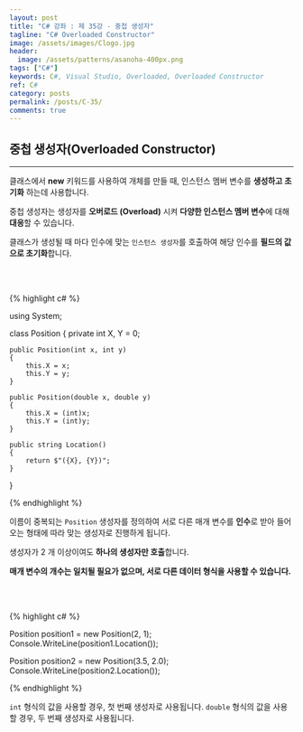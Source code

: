 ```yaml
---
layout: post
title: "C# 강좌 : 제 35강 - 중첩 생성자"
tagline: "C# Overloaded Constructor"
image: /assets/images/Clogo.jpg
header:
  image: /assets/patterns/asanoha-400px.png
tags: ["C#"]
keywords: C#, Visual Studio, Overloaded, Overloaded Constructor
ref: C#
category: posts
permalink: /posts/C-35/
comments: true
---
```


## 중첩 생성자(Overloaded Constructor) ##
----------

클래스에서 **new** 키워드를 사용하여 개체를 만들 때, 인스턴스 멤버 변수를 **생성하고 초기화** 하는데 사용합니다.

중첩 생성자는 생성자를 **오버로드 (Overload)** 시켜 **다양한 인스턴스 멤버 변수**에 대해 **대응**할 수 있습니다.

클래스가 생성될 때 마다 인수에 맞는 `인스턴스 생성자`를 호출하여 해당 인수를 **필드의 값으로 초기화**합니다. 

<br>
<br>

{% highlight c# %}

using System;

class Position
{
    private int X, Y = 0;

    public Position(int x, int y)
    {
        this.X = x;
        this.Y = y;
    }

    public Position(double x, double y)
    {
        this.X = (int)x;
        this.Y = (int)y;
    }

    public string Location()
    {
        return $"({X}, {Y})";
    }
}

{% endhighlight %}

이름이 중복되는 `Position` 생성자를 정의하여 서로 다른 매개 변수를 **인수**로 받아 들어오는 형태에 따라 맞는 생성자로 진행하게 됩니다.

생성자가 2 개 이상이여도 **하나의 생성자만 호출**합니다.

**매개 변수의 개수는 일치될 필요가 없으며, 서로 다른 데이터 형식을 사용할 수 있습니다.**

<br>
<br>

{% highlight c# %}

Position position1 = new Position(2, 1);
Console.WriteLine(position1.Location());

Position position2 = new Position(3.5, 2.0);
Console.WriteLine(position2.Location());

{% endhighlight %}

`int` 형식의 값을 사용할 경우, 첫 번째 생성자로 사용됩니다.
`double` 형식의 값을 사용할 경우, 두 번째 생성자로 사용됩니다.




